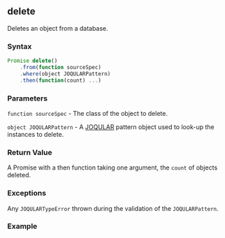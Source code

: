 ## delete 

Deletes an object from a database.

### Syntax

```javascript
Promise delete()
	.from(function sourceSpec)
	.where(object JOQULARPattern)
	.then(function(count) ...)
```

### Parameters

`function sourceSpec` - The class of the object to delete.

`object JOQULARPattern` - A [JOQULAR](/#/reasondb/tutorials/joqular) pattern object used to look-up the instances to delete.

### Return Value

A Promise with a then function taking one argument, the `count` of objects deleted.

### Exceptions

Any `JOQULARTypeError` thrown during the validation of the `JOQULARPattern`.

### Example
